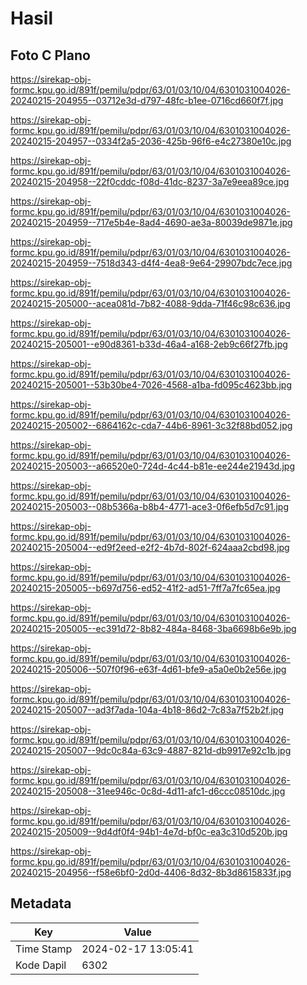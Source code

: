 # Hasil

## Foto C Plano

https://sirekap-obj-formc.kpu.go.id/891f/pemilu/pdpr/63/01/03/10/04/6301031004026-20240215-204955--03712e3d-d797-48fc-b1ee-0716cd660f7f.jpg

https://sirekap-obj-formc.kpu.go.id/891f/pemilu/pdpr/63/01/03/10/04/6301031004026-20240215-204957--0334f2a5-2036-425b-96f6-e4c27380e10c.jpg

https://sirekap-obj-formc.kpu.go.id/891f/pemilu/pdpr/63/01/03/10/04/6301031004026-20240215-204958--22f0cddc-f08d-41dc-8237-3a7e9eea89ce.jpg

https://sirekap-obj-formc.kpu.go.id/891f/pemilu/pdpr/63/01/03/10/04/6301031004026-20240215-204959--717e5b4e-8ad4-4690-ae3a-80039de9871e.jpg

https://sirekap-obj-formc.kpu.go.id/891f/pemilu/pdpr/63/01/03/10/04/6301031004026-20240215-204959--7518d343-d4f4-4ea8-9e64-29907bdc7ece.jpg

https://sirekap-obj-formc.kpu.go.id/891f/pemilu/pdpr/63/01/03/10/04/6301031004026-20240215-205000--acea081d-7b82-4088-9dda-71f46c98c636.jpg

https://sirekap-obj-formc.kpu.go.id/891f/pemilu/pdpr/63/01/03/10/04/6301031004026-20240215-205001--e90d8361-b33d-46a4-a168-2eb9c66f27fb.jpg

https://sirekap-obj-formc.kpu.go.id/891f/pemilu/pdpr/63/01/03/10/04/6301031004026-20240215-205001--53b30be4-7026-4568-a1ba-fd095c4623bb.jpg

https://sirekap-obj-formc.kpu.go.id/891f/pemilu/pdpr/63/01/03/10/04/6301031004026-20240215-205002--6864162c-cda7-44b6-8961-3c32f88bd052.jpg

https://sirekap-obj-formc.kpu.go.id/891f/pemilu/pdpr/63/01/03/10/04/6301031004026-20240215-205003--a66520e0-724d-4c44-b81e-ee244e21943d.jpg

https://sirekap-obj-formc.kpu.go.id/891f/pemilu/pdpr/63/01/03/10/04/6301031004026-20240215-205003--08b5366a-b8b4-4771-ace3-0f6efb5d7c91.jpg

https://sirekap-obj-formc.kpu.go.id/891f/pemilu/pdpr/63/01/03/10/04/6301031004026-20240215-205004--ed9f2eed-e2f2-4b7d-802f-624aaa2cbd98.jpg

https://sirekap-obj-formc.kpu.go.id/891f/pemilu/pdpr/63/01/03/10/04/6301031004026-20240215-205005--b697d756-ed52-41f2-ad51-7ff7a7fc65ea.jpg

https://sirekap-obj-formc.kpu.go.id/891f/pemilu/pdpr/63/01/03/10/04/6301031004026-20240215-205005--ec391d72-8b82-484a-8468-3ba6698b6e9b.jpg

https://sirekap-obj-formc.kpu.go.id/891f/pemilu/pdpr/63/01/03/10/04/6301031004026-20240215-205006--507f0f96-e63f-4d61-bfe9-a5a0e0b2e56e.jpg

https://sirekap-obj-formc.kpu.go.id/891f/pemilu/pdpr/63/01/03/10/04/6301031004026-20240215-205007--ad3f7ada-104a-4b18-86d2-7c83a7f52b2f.jpg

https://sirekap-obj-formc.kpu.go.id/891f/pemilu/pdpr/63/01/03/10/04/6301031004026-20240215-205007--9dc0c84a-63c9-4887-821d-db9917e92c1b.jpg

https://sirekap-obj-formc.kpu.go.id/891f/pemilu/pdpr/63/01/03/10/04/6301031004026-20240215-205008--31ee946c-0c8d-4d11-afc1-d6ccc08510dc.jpg

https://sirekap-obj-formc.kpu.go.id/891f/pemilu/pdpr/63/01/03/10/04/6301031004026-20240215-205009--9d4df0f4-94b1-4e7d-bf0c-ea3c310d520b.jpg

https://sirekap-obj-formc.kpu.go.id/891f/pemilu/pdpr/63/01/03/10/04/6301031004026-20240215-204956--f58e6bf0-2d0d-4406-8d32-8b3d8615833f.jpg


## Metadata

| Key        | Value               |
| ---------- | ------------------- |
| Time Stamp | 2024-02-17 13:05:41 |
| Kode Dapil | 6302                |




